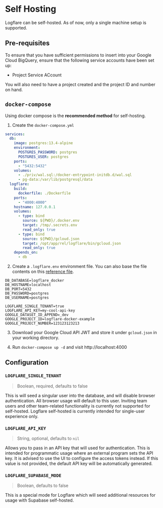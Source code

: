 # Self Hosting

Logflare can be self-hosted. As of now, only a single machine setup is supported.

## Pre-requisites

To ensure that you have sufficient permissions to insert into your Google Cloud BigQuery, ensure that the following service accounts have been set up:

- Project Service ACcount

You will also need to have a project created and the project ID and number on hand.

## `docker-compose`

Using docker compose is the **recommended method** for self-hosting.

1. Create the `docker-compose.yml`

```yaml
services:
  db:
    image: postgres:13.4-alpine
    environment:
      POSTGRES_PASSWORD: postgres
      POSTGRES_USER: postgres
    ports:
      - "5432:5432"
    volumes:
      - ./priv/wal.sql:/docker-entrypoint-initdb.d/wal.sql
      - pg-data:/var/lib/postgresql/data
  logflare:
    build:
      dockerfile: ./Dockerfile
    ports:
      - "4000:4000"
    hostname: 127.0.0.1
    volumes:
      - type: bind
        source: ${PWD}/.docker.env
        target: /tmp/.secrets.env
        read_only: true
      - type: bind
        source: ${PWD}/gcloud.json
        target: /opt/app/rel/logflare/bin/gcloud.json
        read_only: true
    depends_on:
      - db
```

2. Create a `.logflare.env` environment file. You can also base the file contents on this [reference file](https://github.com/Logflare/logflare/blob/master/.docker.env).

```text
DB_DATABASE=logflare_docker
DB_HOSTNAME=localhost
DB_PORT=5432
DB_PASSWORD=postgres
DB_USERNAME=postgres

LOGFLARE_SINGLE_TENANT=true
LOGFLARE_API_KEY=my-cool-api-key
GOOGLE_DATASET_ID_APPEND=_dev
GOOGLE_PROJECT_ID=logflare-docker-example
GOOGLE_PROJECT_NUMBER=123123123213
```

3. Download your Google Cloud API JWT and store it under `gcloud.json` in your working directory.

4. Run `docker-compose up -d` and visit http://localhost:4000

## Configuration

### `LOGFLARE_SINGLE_TENANT`

> Boolean, required, defaults to false

This is will seed a singular user into the database, and will disable browser authentication. All browser usage will default to this user. Inviting team users and other team-related functionality is currently not supported for self-hosted. Logflare self-hosted is currently intended for single-user experience only.

### `LOGFLARE_API_KEY`

> String, optional, defaults to `nil`

Allows you to pass in an API key that will used for authentication. This is intended for programmatic usage where an external program sets the API key. It is advised to use the UI to configure the access tokens instead. If this value is not provided, the default API key will be automatically generated.

### `LOGFLARE_SUPABASE_MODE`

> Boolean, defaults to false

This is a special mode for Logflare which will seed additional resources for usage with Supabase self-hosted.
